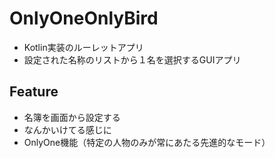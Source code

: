 # OnlyOneOnlyBird
* Kotlin実装のルーレットアプリ
* 設定された名称のリストから１名を選択するGUIアプリ

## Feature
* 名簿を画面から設定する
* なんかいけてる感じに
* OnlyOne機能（特定の人物のみが常にあたる先進的なモード）
